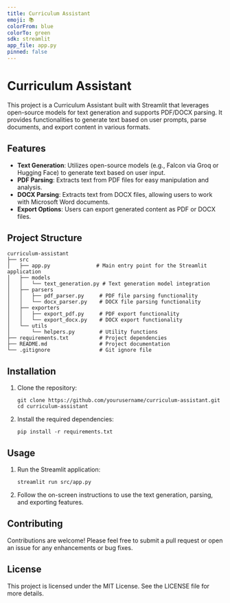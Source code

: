```yaml
---
title: Curriculum Assistant
emoji: 📚
colorFrom: blue
colorTo: green
sdk: streamlit
app_file: app.py
pinned: false
---
```


# Curriculum Assistant

This project is a Curriculum Assistant built with Streamlit that leverages open-source models for text generation and supports PDF/DOCX parsing. It provides functionalities to generate text based on user prompts, parse documents, and export content in various formats.

## Features

- **Text Generation**: Utilizes open-source models (e.g., Falcon via Groq or Hugging Face) to generate text based on user input.
- **PDF Parsing**: Extracts text from PDF files for easy manipulation and analysis.
- **DOCX Parsing**: Extracts text from DOCX files, allowing users to work with Microsoft Word documents.
- **Export Options**: Users can export generated content as PDF or DOCX files.

## Project Structure

```
curriculum-assistant
├── src
│   ├── app.py               # Main entry point for the Streamlit application
│   ├── models
│   │   └── text_generation.py # Text generation model integration
│   ├── parsers
│   │   ├── pdf_parser.py     # PDF file parsing functionality
│   │   └── docx_parser.py    # DOCX file parsing functionality
│   ├── exporters
│   │   ├── export_pdf.py     # PDF export functionality
│   │   └── export_docx.py    # DOCX export functionality
│   └── utils
│       └── helpers.py        # Utility functions
├── requirements.txt          # Project dependencies
├── README.md                 # Project documentation
└── .gitignore                # Git ignore file
```

## Installation

1. Clone the repository:
   ```
   git clone https://github.com/yourusername/curriculum-assistant.git
   cd curriculum-assistant
   ```

2. Install the required dependencies:
   ```
   pip install -r requirements.txt
   ```

## Usage

1. Run the Streamlit application:
   ```
   streamlit run src/app.py
   ```

2. Follow the on-screen instructions to use the text generation, parsing, and exporting features.

## Contributing

Contributions are welcome! Please feel free to submit a pull request or open an issue for any enhancements or bug fixes.

## License

This project is licensed under the MIT License. See the LICENSE file for more details.
